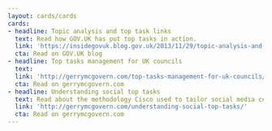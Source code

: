 ```yaml
---
layout: cards/cards
cards:
- headline: Topic analysis and top task links
  text: Read how GOV.UK has put top tasks in action.
  link: 'https://insidegovuk.blog.gov.uk/2013/11/29/topic-analysis-and-top-tasks/'
  cta: Read on GOV.UK blog
- headline: Top tasks management for UK councils
  text: 
  link: 'http://gerrymcgovern.com/top-tasks-management-for-uk-councils/'
  cta: Read on gerrymcgovern.com
- headline: Understanding social top tasks
  text: Read about the methodology Cisco used to tailor social media conteng.
  link: 'http://gerrymcgovern.com/understanding-social-top-tasks/'
  cta: Read on gerrymcgovern.com
---
```

